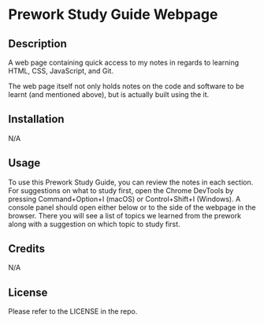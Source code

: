 # Prework Study Guide Webpage

## Description

A web page containing quick access to my notes in regards to learning  HTML, CSS, JavaScript, and Git.

The web page itself not only holds notes on the code and software to be learnt (and mentioned above), but is actually built using the it.

## Installation

N/A

## Usage

To use this Prework Study Guide, you can review the notes in each section. For suggestions on what to study first, open the Chrome DevTools by pressing Command+Option+I (macOS) or Control+Shift+I (Windows). A console panel should open either below or to the side of the webpage in the browser. There you will see a list of topics we learned from the prework along with a suggestion on which topic to study first.

## Credits

N/A

## License

Please refer to the LICENSE in the repo.
